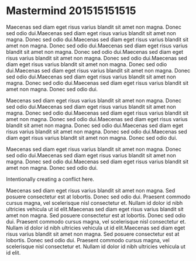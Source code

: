 # Mastermind 201515151515

Maecenas sed diam eget risus varius blandit sit amet non magna. Donec sed odio dui.Maecenas sed diam eget risus varius blandit sit amet non magna. Donec sed odio dui.Maecenas sed diam eget risus varius blandit sit amet non magna. Donec sed odio dui.Maecenas sed diam eget risus varius blandit sit amet non magna. Donec sed odio dui.Maecenas sed diam eget risus varius blandit sit amet non magna. Donec sed odio dui.Maecenas sed diam eget risus varius blandit sit amet non magna. Donec sed odio dui.Maecenas sed diam eget risus varius blandit sit amet non magna. Donec sed odio dui.Maecenas sed diam eget risus varius blandit sit amet non magna. Donec sed odio dui.Maecenas sed diam eget risus varius blandit sit amet non magna. Donec sed odio dui.

Maecenas sed diam eget risus varius blandit sit amet non magna. Donec sed odio dui.Maecenas sed diam eget risus varius blandit sit amet non magna. Donec sed odio dui.Maecenas sed diam eget risus varius blandit sit amet non magna. Donec sed odio dui.Maecenas sed diam eget risus varius blandit sit amet non magna. Donec sed odio dui.Maecenas sed diam eget risus varius blandit sit amet non magna. Donec sed odio dui.Maecenas sed diam eget risus varius blandit sit amet non magna. Donec sed odio dui.

Maecenas sed diam eget risus varius blandit sit amet non magna. Donec sed odio dui.Maecenas sed diam eget risus varius blandit sit amet non magna. Donec sed odio dui.Maecenas sed diam eget risus varius blandit sit amet non magna. Donec sed odio dui.


Intentionally creating a conflict here.


Maecenas sed diam eget risus varius blandit sit amet non magna. Sed posuere consectetur est at lobortis. Donec sed odio dui. Praesent commodo cursus magna, vel scelerisque nisl consectetur et. Nullam id dolor id nibh ultricies vehicula ut id elit.Maecenas sed diam eget risus varius blandit sit amet non magna. Sed posuere consectetur est at lobortis. Donec sed odio dui. Praesent commodo cursus magna, vel scelerisque nisl consectetur et. Nullam id dolor id nibh ultricies vehicula ut id elit.Maecenas sed diam eget risus varius blandit sit amet non magna. Sed posuere consectetur est at lobortis. Donec sed odio dui. Praesent commodo cursus magna, vel scelerisque nisl consectetur et. Nullam id dolor id nibh ultricies vehicula ut id elit.